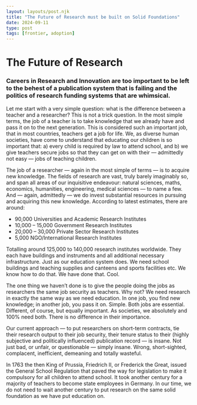 ```yaml
---
layout: layouts/post.njk
title: "The Future of Research must be built on Solid Foundations"
date: 2024-09-11
type: post
tags: [frontier, adoption]
---
```


# The Future of Research

### Careers in Research and Innovation are too important to be left to the behest of a publication system that is failing and the politics of research funding systems that are whimsical.


Let me start with a very simple question: what is the difference between a teacher and a researcher? This is not a trick question. In the most simple terms, the job of a teacher is to take knowledge that we already have and pass it on to the next generation. This is considered such an important job, that in most countries, teachers get a job for life. We, as diverse human societies, have come to understand that educating our children is so important that:
a) every child is required by law to attend school, and
b) we give teachers secure jobs so that they can get on with their — admittedly not easy — jobs of teaching children.

The job of a researcher — again in the most simple of terms — is to acquire new knowledge. The fields of research are vast, truly barely imaginably so, and span all areas of our inquisitive endeavour: natural sciences, maths, economics, humanities, engineering, medical sciences — to name a few. And — again, admittedly — we do invest substantial resources in pursuing and acquiring this new knowledge. According to latest estimates, there are around:
- 90,000 Universities and Academic Research Institutes
- 10,000 – 15,000 Government Research Institutes
- 20,000 – 30,000 Private Sector Research Institutes
- 5,000 NGO/International Research Institutes

Totalling around 125,000 to 140,000 research institutes worldwide. They each have buildings and instruments and all additional necessary infrastructure. Just as our education system does. We need school buildings and teaching supplies and canteens and sports facilities etc. We know how to do that. We have done that. Cool.

The one thing we haven’t done is to give the people doing the jobs as researchers the same job security as teachers. Why not? We need research in exactly the same way as we need education. In one job, you find new knowledge; in another job, you pass it on. Simple. Both jobs are essential. Different, of course, but equally important. As societies, we absolutely and 100% need both. There is no difference in their importance.

Our current approach — to put researchers on short-term contracts, tie their research output to their job security, their tenure status to their (highly subjective and politically influenced) publication record — is insane. Not just bad, or unfair, or questionable — simply insane. Wrong, short-sighted, complacent, inefficient, demeaning and totally wasteful.

In 1763 the then King of Prussia, Friedrich II, or Frederick the Great, issued the General School Regulation that paved the way for legislation to make it compulsory for all children to attend school. It took another century for a majority of teachers to become state employees in Germany. In our time, we do not need to wait another century to put research on the same solid foundation as we have put education on.